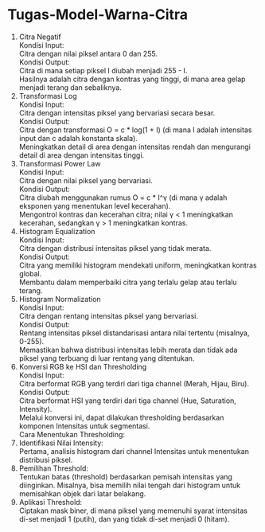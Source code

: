 # Tugas-Model-Warna-Citra
1. Citra Negatif <br>
Kondisi Input:<br>
Citra dengan nilai piksel antara 0 dan 255.<br>
Kondisi Output:<br>
Citra di mana setiap piksel I diubah menjadi 255 - I.<br>
Hasilnya adalah citra dengan kontras yang tinggi, di mana area gelap menjadi terang dan sebaliknya.<br>
2. Transformasi Log <br>
Kondisi Input: <br>
Citra dengan intensitas piksel yang bervariasi secara besar.<br>
Kondisi Output:<br>
Citra dengan transformasi O = c * log(1 + I) (di mana I adalah intensitas input dan c adalah konstanta skala).<br>
Meningkatkan detail di area dengan intensitas rendah dan mengurangi detail di area dengan intensitas tinggi.<br>
3. Transformasi Power Law<br>
Kondisi Input:<br>
Citra dengan nilai piksel yang bervariasi.<br>
Kondisi Output:<br>
Citra diubah menggunakan rumus O = c * I^γ (di mana γ adalah eksponen yang menentukan level kecerahan).<br>
Mengontrol kontras dan kecerahan citra; nilai γ < 1 meningkatkan kecerahan, sedangkan γ > 1 meningkatkan kontras.<br>
4. Histogram Equalization<br>
Kondisi Input:<br>
Citra dengan distribusi intensitas piksel yang tidak merata.<br>
Kondisi Output:<br>
Citra yang memiliki histogram mendekati uniform, meningkatkan kontras global.<br>
Membantu dalam memperbaiki citra yang terlalu gelap atau terlalu terang.<br>
5. Histogram Normalization<br>
Kondisi Input:<br>
Citra dengan rentang intensitas piksel yang bervariasi.<br>
Kondisi Output:<br>
Rentang intensitas piksel distandarisasi antara nilai tertentu (misalnya, 0-255).<br>
Memastikan bahwa distribusi intensitas lebih merata dan tidak ada piksel yang terbuang di luar rentang yang ditentukan.<br>
6. Konversi RGB ke HSI dan Thresholding<br>
Kondisi Input:<br>
Citra berformat RGB yang terdiri dari tiga channel (Merah, Hijau, Biru).<br>
Kondisi Output:<br>
Citra berformat HSI yang terdiri dari tiga channel (Hue, Saturation, Intensity).<br>
Melalui konversi ini, dapat dilakukan thresholding berdasarkan komponen Intensitas untuk segmentasi.<br>
Cara Menentukan Thresholding:<br>
1. Identifikasi Nilai Intensity:<br>
Pertama, analisis histogram dari channel Intensitas untuk menentukan distribusi piksel.<br>
2. Pemilihan Threshold:<br>
Tentukan batas (threshold) berdasarkan pemisah intensitas yang diinginkan. Misalnya, bisa memilih nilai tengah dari histogram untuk memisahkan objek dari latar belakang.<br>
3. Aplikasi Threshold:<br>
Ciptakan mask biner, di mana piksel yang memenuhi syarat intensitas di-set menjadi 1 (putih), dan yang tidak di-set menjadi 0 (hitam).<br>
